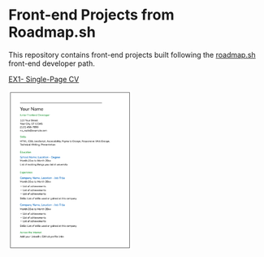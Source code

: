 # Front-end Projects from Roadmap.sh
This repository contains front-end projects built following the [roadmap.sh](https://roadmap.sh/) front-end developer path.

[EX1- Single-Page CV](https://roadmap.sh/projects/single-page-cv)
<p align="left">
  <a href='/Frontend Projects/01-single-page-cv/'>
    <img width="48%" src="./assets/sing-cv.png" alt="single page cv" />
  </a>
  
</p>